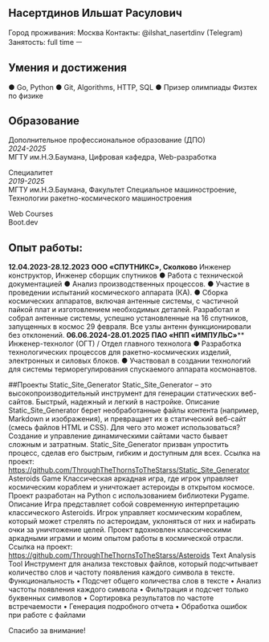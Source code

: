 ## Насертдинов Ильшат Расулович
Город проживания: Москва
Контакты: @ilshat_nasertdinv (Telegram)</br>
Занятость: full time
ㅡ
## Умения и достижения
●	Go, Python
●	Git, Algorithms, HTTP, SQL
●	Призер олимпиады Физтех по физике

## Образование
Дополнительное профессиональное образование (ДПО)</br>
*2024-2025*</br>
МГТУ им.Н.Э.Баумана, Цифровая кафедра, Web-разработка</br>

Специалитет</br>
*2019-2025*</br>
МГТУ им.Н.Э.Баумана, Факультет Специальное машиностроение, Технологии ракетно-космического машиностроения</br>

Web Courses</br>
Boot.dev</br>

## Опыт работы:

**12.04.2023-28.12.2023**
         **ООО «СПУТНИКС», Сколково**
Инженер конструктор, Инженер сборщик спутников
●	Работа с технической документацией
●	Анализ производственных процессов.
●	Участие в проведении испытаний космического аппарата (КА).
●	Сборка космических аппаратов, включая антенные системы, с частичной пайкой плат и изготовлением необходимых деталей.
  Разработал и собрал антенные системы, успешно установленные на 16 спутников, запущенных в космос 29 февраля. Все узлы антенн функционировали без отклонений.
**06.06.2024-28.01.2025** 
               **ПАО «НПП «ИМПУЛЬС»****
         Инженер-технолог (ОГТ) / Отдел главного технолога 
● Разработка технологических процессов для ракетно-космических изделий, электронных и силовых блоков.
● Участвовал в создании технологий для системы терморегулирования спускаемого аппарата космонавтов.

##Проекты
Static_Site_Generator
Static_Site_Generator – это высокопроизводительный инструмент для генерации статических веб-сайтов. Быстрый, надежный и легкий в настройке.
Описание
Static_Site_Generator берет необработанные файлы контента (например, Markdown и изображения), и превращает их в статический веб-сайт (смесь файлов HTML и CSS).
Для чего это может использоваться?
Создание и управление динамическими сайтами часто бывает сложным и затратным. Static_Site_Generator призван упростить процесс, сделав его быстрым, гибким и доступным для всех.
Ссылка на проект: https://github.com/ThroughTheThornsToTheStarss/Static_Site_Generator
Asteroids Game
Классическая аркадная игра, где игрок управляет космическим кораблем и уничтожает астероиды в открытом космосе. Проект разработан на Python с использованием библиотеки Pygame.
Описание
Игра представляет собой современную интерпретацию классического Asteroids. Игрок управляет космическим кораблем, который может стрелять по астероидам, уклоняться от них и набирать очки за уничтожение целей. Проект вдохновлен классическими аркадными играми и моим опытом работы в космической отрасли.
Ссылка на проект:
https://github.com/ThroughTheThornsToTheStarss/Asteroids
Text Analysis Tool
Инструмент для анализа текстовых файлов, который подсчитывает количество слов и частоту появления каждого символа в тексте.
Функциональность
•	Подсчет общего количества слов в тексте
•	Анализ частоты появления каждого символа
•	Фильтрация и подсчет только буквенных символов
•	Сортировка результатов по частоте встречаемости
•	Генерация подробного отчета
•	Обработка ошибок при работе с файлами

Спасибо за внимание!
